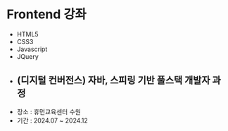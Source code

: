 # Frontend 강좌
- HTML5
- CSS3
- Javascript
- JQuery
- ## (디지털 컨버전스) 자바, 스피링 기반 풀스택 개발자 과정
- 장소 : 휴먼교육센터 수원
- 기간 : 2024.07 ~ 2024.12
